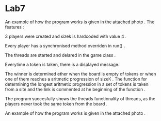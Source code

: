 # Lab7

An example of how the program works is given in the attached photo .
The features :

3 players were created and sizek is hardcoded with value 4 .

Every player has a synchronised method overriden in run() .

The threads are started and delared in the game class .

Everytime a token is taken, there is a displayed message.

The winner is determined ether when the board is empty of tokens or when one of them reaches a aritmetic progression of sizeK . The function for determining the longest aritmetic progression in a set of tokens is taken from a site and the link is commented at he beginning of the function .

The program succesfully shows the threads functionality of threads, as the players never took the same token from the board .

An example of how the program works is given in the attached photo .
